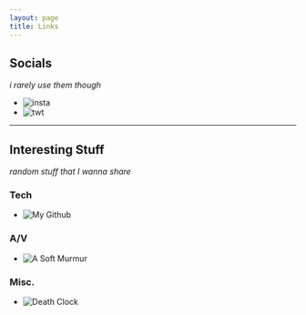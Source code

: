```yaml
---
layout: page
title: Links
---
```


## Socials
*i rarely use them though*
- ![insta](https://instagram.com/jkr1sh)
- ![twt](https://twitter.com/jkr1sh)

---

## Interesting Stuff
*random stuff that I wanna share*
### Tech
- ![My Github](https://github.com/jkr1sh)
### A/V
- ![A Soft Murmur](https://asoftmurmur.com/)
### Misc.
- ![Death Clock](https://www.death-clock.org/)